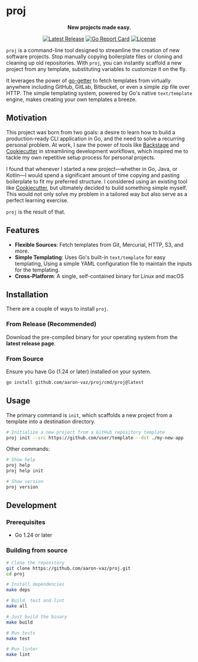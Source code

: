 # proj

<p align="center">
  <b>New projects made easy.</b>
</p>

<p align="center">
  <a href="https://github.com/aaron-vaz/proj/releases/latest"><img src="https://img.shields.io/github/v/release/aaron-vaz/proj" alt="Latest Release"></a>
  <a href="https://goreportcard.com/report/github.com/aaron-vaz/proj"><img src="https://goreportcard.com/badge/github.com/aaron-vaz/proj" alt="Go Report Card"></a>
  <a href="/LICENSE"><img src="https://img.shields.io/badge/license-MIT-blue.svg" alt="License"></a>
</p>

`proj` is a command-line tool designed to streamline the creation of new software projects. Stop manually copying boilerplate files or cloning and cleaning up old repositories. With `proj`, you can instantly scaffold a new project from any template, substituting variables to customize it on the fly.

It leverages the power of [go-getter](https://github.com/hashicorp/go-getter) to fetch templates from virtually anywhere including GitHub, GitLab, Bitbucket, or even a simple zip file over HTTP. The simple templating system, powered by Go's native `text/template` engine, makes creating your own templates a breeze.

## Motivation

This project was born from two goals: a desire to learn how to build a production-ready CLI application in Go, and the need to solve a recurring personal problem. At work, I saw the power of tools like [Backstage](https://backstage.io/) and [Cookiecutter](https://github.com/cookiecutter/cookiecutter) in streamlining development workflows, which inspired me to tackle my own repetitive setup process for personal projects.

I found that whenever I started a new project—whether in Go, Java, or Kotlin—I would spend a significant amount of time copying and pasting boilerplate to fit my preferred structure. I considered using an existing tool like [Cookiecutter](https://github.com/cookiecutter/cookiecutter), but ultimately decided to build something simple myself. This would not only solve my problem in a tailored way but also serve as a perfect learning exercise.

`proj` is the result of that.

## Features

*   **Flexible Sources**: Fetch templates from Git, Mercurial, HTTP, S3, and more.
*   **Simple Templating**: Uses Go's built-in `text/template` for easy templating, Using a simple YAML configuration file to maintain the inputs for the templating.
*   **Cross-Platform**: A single, self-contained binary for Linux and macOS

## Installation

There are a couple of ways to install `proj`.

### From Release (Recommended)

Download the pre-compiled binary for your operating system from the **latest release page**.

### From Source

Ensure you have Go (1.24 or later) installed on your system.

```bash
go install github.com/aaron-vaz/proj/cmd/proj@latest
```

## Usage

The primary command is `init`, which scaffolds a new project from a template into a destination directory.

```bash
# Initialize a new project from a GitHub repository template
proj init --src https://github.com/user/template --dst ./my-new-app
```

Other commands:
```bash
# Show help
proj help
proj help init

# Show version
proj version
```

## Development

### Prerequisites
- Go 1.24 or later

### Building from source
```bash
# Clone the repository
git clone https://github.com/aaron-vaz/proj.git
cd proj

# Install dependencies
make deps

# Build, test and lint
make all

# Just build the binary
make build

# Run tests
make test

# Run linter
make lint
